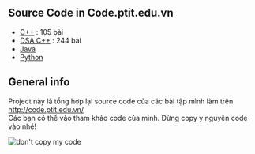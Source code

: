 ## Source Code in Code.ptit.edu.vn
* [C++](https://github.com/taduyhc/Code.ptit.TaDuy/tree/main/C%2B%2B)    :    105 bài
* [DSA C++](https://github.com/taduyhc/Code.ptit.TaDuy/tree/main/DSA%20C%2B%2B)   :    244 bài
* [Java](https://github.com/taduyhc/Code.ptit.TaDuy/tree/main/Java)
* [Python](https://github.com/taduyhc/Code.ptit.TaDuy/tree/main/Python)

## General info
 Project này là tổng hợp lại source code của các bài tập mình làm trên http://code.ptit.edu.vn/  
 Các bạn có thể vào tham khảo code của mình. Đừng copy y nguyên code vào nhé!  
   
 ![don't copy my code](https://github.com/taduyhc/Code.ptit.TaDuy/blob/main/Temp/dont%20copy%20source%20code.jpeg)

  
